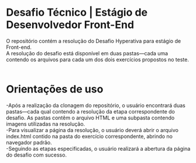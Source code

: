 # Desafio Técnico | Estágio de Desenvolvedor Front-End <br/>

O repositório contém a resolução do Desafio Hyperativa para estágio de Front-end. <br/>
A resolução do desafio está disponível em duas pastas—cada uma contendo os arquivos para cada um dos dois exercícios propostos no teste. <br/><br/>

# Orientações de uso <br/>

-Após a realização da clonagem do repositório, o usuário encontrará duas pastas—cada qual contendo a resolução da etapa correspondente do desafio. As pastas contêm o arquivo HTML e uma subpasta contendo imagens utilizadas na resolução. <br/>
-Para visualizar a página da resolução, o usuário deverá abrir o arquivo index.html contido na pasta do exercício correspondente, abrindo no navegador padrão.<br/>
-Seguindo as etapas especificadas, o usuário realizará a abertura da página do desafio com sucesso. <br/><br/>
